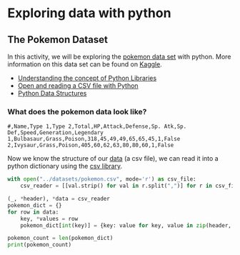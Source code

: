 # Exploring data with python
## The Pokemon Dataset
In this activity, we will be exploring the [pokemon data set](https://github.com/ciaraMagAoidh/data-visualisation-belfast-trees/blob/master/data/pokemon.csv) with python. More information on this data set can be found on [Kaggle](https://www.kaggle.com/abcsds/pokemon).
* [Understanding the concept of Python Libraries](https://data-flair.training/blogs/python-libraries/)
* [Open and reading a CSV file with Python](https://realpython.com/python-csv/)
* [Python Data Structures](https://docs.python.org/3/tutorial/datastructures.html)

### What does the pokemon data look like?
```text
#,Name,Type 1,Type 2,Total,HP,Attack,Defense,Sp. Atk,Sp. Def,Speed,Generation,Legendary
1,Bulbasaur,Grass,Poison,318,45,49,49,65,65,45,1,False
2,Ivysaur,Grass,Poison,405,60,62,63,80,80,60,1,False
```

Now we know the structure of our [data](https://github.com/ciaraMagAoidh/data-visualisation-belfast-trees/blob/master/data/pokemon.csv) (a csv file), we can read it into a python dictionary using the [csv library](https://docs.python.org/3/library/csv.html).

```python
with open("../datasets/pokemon.csv", mode='r') as csv_file:
    csv_reader = [[val.strip() for val in r.split(",")] for r in csv_file.readlines()]

(_, *header), *data = csv_reader
pokemon_dict = {}
for row in data:
    key, *values = row
    pokemon_dict[int(key)] = {key: value for key, value in zip(header, values)}

pokemon_count = len(pokemon_dict)
print(pokemon_count)
```
